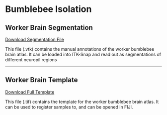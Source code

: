 # Bumblebee Isolation

## Worker Brain Segmentation

[Download Segmentation File](https://www.dropbox.com/sh/52bcg5866ri2jwp/AADcCKG5M_PalRNd4q5nwLEJa?dl=0)

This file (.vtk) contains the manual annotations of the worker bumblebee brain atlas. It can be loaded into ITK-Snap and read out as segmentations of different neuropil regions 

---

## Worker Brain Template

[Download Full Template](https://www.dropbox.com/s/sh8w84cwqx26lzj/Bombus_template.tif?dl=0)

This file (.tif) contains the template for the worker bumblebee brain atlas. It can be used to register samples to, and can be opened in FIJI.
